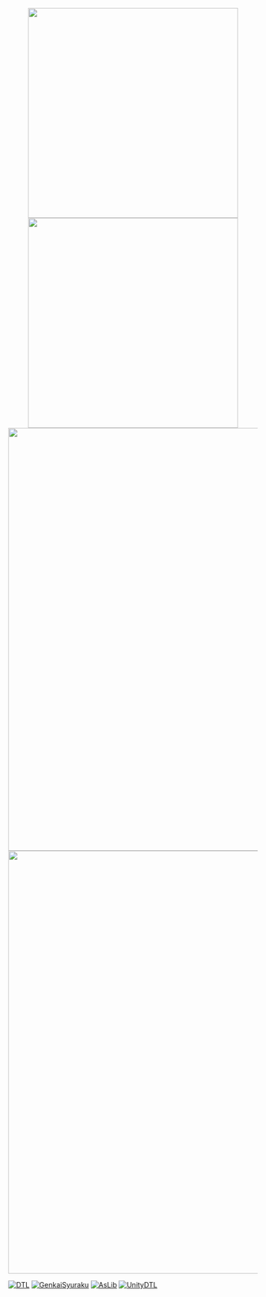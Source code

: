 <p align="center">
<a href="https://github.com/Kasugaccho/DungeonTemplateLibrary"><img src="https://raw.githubusercontent.com/Kasugaccho/Kasugaccho/master/Picture/left.gif" width="424px"></a> <a href="https://github.com/Kasugaccho/DungeonTemplateLibrary"><img src="https://raw.githubusercontent.com/Kasugaccho/Kasugaccho/master/Picture/right.gif" width="424px"></a> <a href="https://github.com/Kasugaccho/DungeonTemplateLibrary"><img src="https://raw.githubusercontent.com/Kasugaccho/Kasugaccho/master/Picture/down.gif" width="854px"></a> <a href="https://github.com/Kasugaccho/DungeonTemplateLibrary"><img src="https://raw.githubusercontent.com/Kasugaccho/Kasugaccho/master/Picture/love.gif" width="854px"></a>
</p>

[![DTL](https://raw.githubusercontent.com/Kasugaccho/Kasugaccho/master/Picture/dungeon_template_library.png)](https://github.com/Kasugaccho/DungeonTemplateLibrary)
[![GenkaiSyuraku](https://raw.githubusercontent.com/Kasugaccho/Kasugaccho/master/Picture/genkai_syuraku.png)](https://github.com/Kasugaccho/GenkaiSyuraku)
[![AsLib](https://raw.githubusercontent.com/Kasugaccho/Kasugaccho/master/Picture/aslib.png)](https://github.com/Kasugaccho/AsLib)
[![UnityDTL](https://raw.githubusercontent.com/Kasugaccho/Kasugaccho/master/Picture/dungeon_template_library_unity.png)](https://github.com/sitRyo/DungeonTemplateLibraryUnity)

<!--
**Kasugaccho/Kasugaccho** is a ✨ _special_ ✨ repository because its `README.md` (this file) appears on your GitHub profile.

- [📱 Click here to visit the **Google Play Store**.](https://play.google.com/store/apps/developer?id=Gaccho)

Here are some ideas to get you started:

- 🔭 I’m currently working on ...
- 🌱 I’m currently learning ...
- 👯 I’m looking to collaborate on ...
- 🤔 I’m looking for help with ...
- 💬 Ask me about ...
- 📫 How to reach me: ...
- 😄 Pronouns: ...
- ⚡ Fun fact: ...
### Hi there 👋
-->
